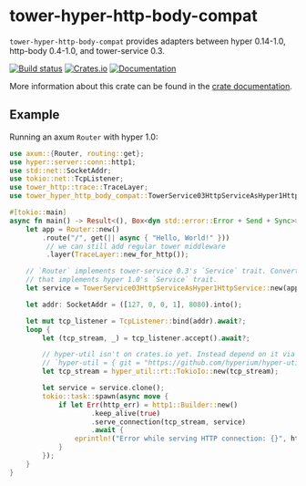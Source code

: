 # tower-hyper-http-body-compat

`tower-hyper-http-body-compat` provides adapters between hyper 0.14-1.0,
http-body 0.4-1.0, and tower-service 0.3.

[![Build status](https://github.com/davidpdrsn/tower-hyper-http-body-compat/actions/workflows/CI.yml/badge.svg?branch=main)](https://github.com/davidpdrsn/tower-hyper-http-body-compat/actions/workflows/CI.yml)
[![Crates.io](https://img.shields.io/crates/v/tower-hyper-http-body-compat)](https://crates.io/crates/tower-hyper-http-body-compat)
[![Documentation](https://docs.rs/tower-hyper-http-body-compat/badge.svg)](https://docs.rs/tower-hyper-http-body-compat)

More information about this crate can be found in the [crate
documentation][docs].

## Example

Running an axum `Router` with hyper 1.0:

```rust
use axum::{Router, routing::get};
use hyper::server::conn::http1;
use std::net::SocketAddr;
use tokio::net::TcpListener;
use tower_http::trace::TraceLayer;
use tower_hyper_http_body_compat::TowerService03HttpServiceAsHyper1HttpService;

#[tokio::main]
async fn main() -> Result<(), Box<dyn std::error::Error + Send + Sync>> {
    let app = Router::new()
        .route("/", get(|| async { "Hello, World!" }))
         // we can still add regular tower middleware
         .layer(TraceLayer::new_for_http());

    // `Router` implements tower-service 0.3's `Service` trait. Convert that to something
    // that implements hyper 1.0's `Service` trait.
    let service = TowerService03HttpServiceAsHyper1HttpService::new(app);

    let addr: SocketAddr = ([127, 0, 0, 1], 8080).into();

    let mut tcp_listener = TcpListener::bind(addr).await?;
    loop {
        let (tcp_stream, _) = tcp_listener.accept().await?;

        // hyper-util isn't on crates.io yet. Instead depend on it via git
        // `hyper-util = { git = "https://github.com/hyperium/hyper-util" }`
        let tcp_stream = hyper_util::rt::TokioIo::new(tcp_stream);

        let service = service.clone();
        tokio::task::spawn(async move {
            if let Err(http_err) = http1::Builder::new()
                    .keep_alive(true)
                    .serve_connection(tcp_stream, service)
                    .await {
                eprintln!("Error while serving HTTP connection: {}", http_err);
            }
        });
    }
}
```

[docs]: https://docs.rs/tower-hyper-http-body-compat

